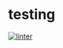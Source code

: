 # testing
[![linter](https://github.com/MrDI247/testing/workflows/linter/badge.svg)](https://github.com/marketplace/actions/super-linter)
